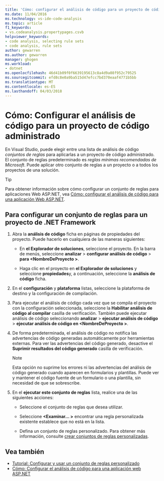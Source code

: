 ```yaml
---
title: 'Cómo: configurar el análisis de código para un proyecto de código administrado | Documentos de Microsoft'
ms.date: 11/04/2016
ms.technology: vs-ide-code-analysis
ms.topic: article
f1_keywords:
- vs.codeanalysis.propertypages.csvb
helpviewer_keywords:
- code analysis, selecting rule sets
- code analysis, rule sets
author: gewarren
ms.author: gewarren
manager: ghogen
ms.workload:
- dotnet
ms.openlocfilehash: 46d41b09f0f6639195613c8a4d9a08f952c79525
ms.sourcegitcommit: efd8c8e0a9ba515d47efcc7bd370eaaf4771b5bb
ms.translationtype: MT
ms.contentlocale: es-ES
ms.lasthandoff: 04/03/2018
---
```

# <a name="how-to-configure-code-analysis-for-a-managed-code-project"></a>Cómo: Configurar el análisis de código para un proyecto de código administrado

En Visual Studio, puede elegir entre una lista de análisis de código *conjuntos de reglas* para aplicarlas a un proyecto de código administrado. El conjunto de reglas predeterminado es *reglas mínimas recomendadas de Microsoft*. Puede aplicar otro conjunto de reglas a un proyecto o a todos los proyectos de una solución.

> [!TIP]
> Para obtener información sobre cómo configurar un conjunto de reglas para aplicaciones Web ASP.NET, vea [Cómo: configurar el análisis de código para una aplicación Web ASP.NET](../code-quality/how-to-configure-code-analysis-for-an-aspnet-web-application.md).

## <a name="to-configure-a-rule-set-for-a-net-framework-project"></a>Para configurar un conjunto de reglas para un proyecto de .NET Framework

1. Abra la **análisis de código** ficha en páginas de propiedades del proyecto. Puede hacerlo en cualquiera de las maneras siguientes:

   - En **el Explorador de soluciones**, seleccione el proyecto. En la barra de menús, seleccione **analizar** > **configurar análisis de código** > **para \<NombreDeProyecto >**.

   - Haga clic en el proyecto en **el Explorador de soluciones** y seleccione **propiedades**y, a continuación, seleccione la **análisis de código** ficha.

1. En el **configuración** y **plataforma** listas, seleccione la plataforma de destino y la configuración de compilación.

1. Para ejecutar el análisis de código cada vez que se compila el proyecto con la configuración seleccionada, seleccione la **Habilitar análisis de código al compilar** casilla de verificación. También puede ejecutar análisis de código seleccionando **analizar** > **ejecutar análisis de código** > **ejecutar análisis de código en \<NombreDeProyecto >**.

1. De forma predeterminada, el análisis de código no notifica las advertencias de código generadas automáticamente por herramientas externas. Para ver las advertencias del código generado, desactive el **Suprimir resultados del código generado** casilla de verificación.

    > [!NOTE]
    > Esta opción no suprime los errores ni las advertencias del análisis de código generado cuando aparecen en formularios y plantillas. Puede ver y mantener el código fuente de un formulario o una plantilla, sin necesidad de que se sobrescribe.

1. En el **ejecutar este conjunto de reglas** lista, realice una de las siguientes acciones:

    - Seleccione el conjunto de reglas que desea utilizar.

    - Seleccione  **\<Examinar... >** encontrar una regla personalizada existente establece que no está en la lista.

    - Defina un conjunto de reglas personalizado. Para obtener más información, consulte [crear conjuntos de reglas personalizadas](../code-quality/creating-custom-code-analysis-rule-sets.md).

## <a name="see-also"></a>Vea también

- [Tutorial: Configurar y usar un conjunto de reglas personalizado](../code-quality/walkthrough-configuring-and-using-a-custom-rule-set.md)
- [Cómo: Configurar el análisis de código para una aplicación web ASP.NET](../code-quality/how-to-configure-code-analysis-for-an-aspnet-web-application.md)
